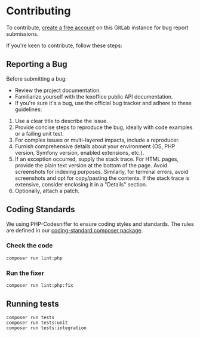 # Contributing

To contribute, [create a free account](https://git.var-lab.com/users/sign_up) on this GitLab instance for bug report submissions.

If you're keen to contribute, follow these steps:

## Reporting a Bug

Before submitting a bug:

- Review the project documentation.
- Familiarize yourself with the lexoffice public API documentation.
- If you're sure it's a bug, use the official bug tracker and adhere to these guidelines:

1. Use a clear title to describe the issue.
2. Provide concise steps to reproduce the bug, ideally with code examples or a failing unit test.
3. For complex issues or multi-layered impacts, include a reproducer.
4. Furnish comprehensive details about your environment (OS, PHP version, Symfony version, enabled extensions, etc.).
5. If an exception occurred, supply the stack trace. For HTML pages, provide the plain text version at the bottom of the page. Avoid screenshots for indexing purposes. Similarly, for terminal errors, avoid screenshots and opt for copy/pasting the contents. If the stack trace is extensive, consider enclosing it in a "Details" section.
6. Optionally, attach a patch.

## Coding Standards

We using PHP-Codesniffer to ensure coding styles and standards. The rules are defined in our [coding-standard composer package](https://git.var-lab.com/var-lab.com/coding-standard-php).

### Check the code

```
composer run lint:php
```

### Run the fixer

```
composer run lint:php:fix
```

## Running tests

```
composer run tests
composer run tests:unit
composer run tests:integration
```
